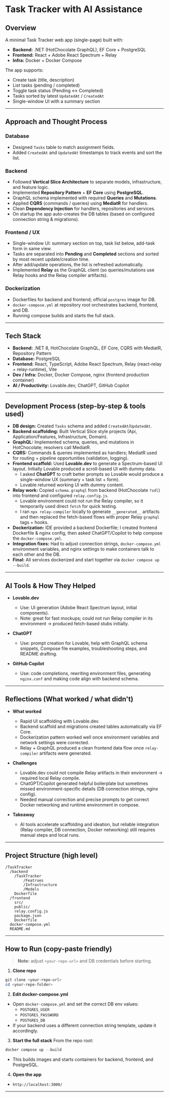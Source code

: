 # Task Tracker with AI Assistance

## Overview
A minimal Task Tracker web app (single-page) built with:
- **Backend:** .NET (HotChocolate GraphQL), EF Core + PostgreSQL
- **Frontend:** React + Adobe React Spectrum + Relay
- **Infra:** Docker + Docker Compose

The app supports:
- Create task (title, description)
- List tasks (pending / completed)
- Toggle task status (Pending ↔ Completed)
- Tasks sorted by latest `UpdatedAt` / `CreatedAt`
- Single-window UI with a summary section

---

## Approach and Thought Process

### Database
- Designed `Tasks` table to match assignment fields.
- Added `CreatedAt` and `UpdatedAt` timestamps to track events and sort the list.

### Backend
- Followed **Vertical Slice Architecture** to separate models, infrastructure, and feature logic.
- Implemented **Repository Pattern** + **EF Core** using **PostgreSQL**.
- GraphQL schema implemented with required **Queries** and **Mutations**.
- Applied **CQRS** (commands / queries) using **MediatR** for handlers.
- Clean **Dependency Injection** for handlers, repositories and services.
- On startup the app auto-creates the DB tables (based on configured connection string & migrations).

### Frontend / UX
- Single-window UI: summary section on top, task list below, add-task form in same view.
- Tasks are separated into **Pending** and **Completed** sections and sorted by most recent update/creation time.
- After add/update operations, the list is refreshed automatically.
- Implemented **Relay** as the GraphQL client (so queries/mutations use Relay hooks and the Relay compiler artifacts).

### Dockerization
- Dockerfiles for backend and frontend; official `postgres` image for DB.
- `docker-compose.yml` at repository root orchestrates backend, frontend, and DB.
- Running compose builds and starts the full stack.

---

## Tech Stack
- **Backend:** .NET 8, HotChocolate GraphQL, EF Core, CQRS with MediatR, Repository Pattern  
- **Database:** PostgreSQL  
- **Frontend:** React, TypeScript, Adobe React Spectrum, Relay (react-relay + relay-runtime), Vite  
- **Dev / Infra:** Docker, Docker Compose, nginx (frontend production container)  
- **AI / Productivity:** Lovable.dev, ChatGPT, GitHub Copilot

---

## Development Process (step-by-step & tools used)
- **DB design:** Created `Tasks` schema and added `CreatedAt`/`UpdatedAt`.
- **Backend scaffolding:** Built Vertical Slice style projects (Api, Application/Features, Infrastructure, Domain).
- **GraphQL:** Implemented schema, queries, and mutations in HotChocolate; resolvers call MediatR.
- **CQRS:** Commands & queries implemented as handlers; MediatR used for routing + pipeline opportunities (validation, logging).
- **Frontend scaffold:** Used **Lovable.dev** to generate a Spectrum-based UI layout. Initially Lovable produced a scroll-based UI with dummy data.
  - I asked **ChatGPT** to craft better prompts so Lovable would produce a single-window UX (summary + task list + form).
  - Lovable returned working UI with dummy content.
- **Relay work:** Copied `schema.graphql` from backend (HotChocolate `?sdl`) into frontend and configured `relay.config.js`.
  - Lovable environment could not run the Relay compiler, so it temporarily used direct `fetch` for quick testing.
  - I ran `npx relay-compiler` locally to generate `__generated__` artifacts and then replaced the fetch-based flows with proper Relay `graphql` tags + hooks.
- **Dockerization:** IDE provided a backend Dockerfile; I created frontend Dockerfile & nginx config, then asked ChatGPT/Copilot to help compose the `docker-compose.yml`.
- **Integration fixes:** Had to adjust connection strings, `docker-compose.yml` environment variables, and nginx settings to make containers talk to each other and the DB.
- **Final:** All services dockerized and start together via `docker compose up --build`.

---

## AI Tools & How They Helped
- **Lovable.dev**  
  - Use: UI generation (Adobe React Spectrum layout, initial components).  
  - Note: great for fast mockups; could not run Relay compiler in its environment → produced fetch-based stubs initially.

- **ChatGPT**  
  - Use: prompt creation for Lovable, help with GraphQL schema snippets, Compose file examples, troubleshooting steps, and README drafting.

- **GitHub Copilot**  
  - Use: code completions, rewriting environment files, generating `nginx.conf` and making code align with backend schema.

---

## Reflections (What worked / what didn't)
- **What worked**
  - Rapid UI scaffolding with Lovable.dev.
  - Backend scaffold and migrations created tables automatically via EF Core.
  - Dockerization pattern worked well once environment variables and network settings were corrected.
  - Relay + GraphQL produced a clean frontend data flow once `relay-compiler` artifacts were generated.

- **Challenges**
  - Lovable.dev could not compile Relay artifacts in their environment → required local Relay compile.
  - ChatGPT/Copilot generated helpful boilerplate but sometimes missed environment-specific details (DB connection strings, nginx config).
  - Needed manual correction and precise prompts to get correct Docker networking and runtime environment in compose.

- **Takeaway**
  - AI tools accelerate scaffolding and ideation, but reliable integration (Relay compiler, DB connection, Docker networking) still requires manual steps and local runs.

---

## Project Structure (high level)

```
/TaskTracker
  /backend
    /TaskTracker
        /Featrues 
        /Infrastructure 
        /Models
    Dockerfile
  /frontend
    src/
    public/
    relay.config.js
    package.json
    Dockerfile
  docker-compose.yml
  README.md
```

---

## How to Run (copy-paste friendly)

> **Note:** adjust `<your-repo-url>` and DB credentials before starting.

1. **Clone repo**
```powershell
git clone <your-repo-url>
cd <your-repo-folder>
```

2. **Edit docker-compose.yml**
- Open `docker-compose.yml` and set the correct DB env values:
  - `POSTGRES_USER`
  - `POSTGRES_PASSWORD`
  - `POSTGRES_DB`
- If your backend uses a different connection string template, update it accordingly.

3. **Start the full stack**
From the repo root:
```powershell
docker compose up --build
```
- This builds images and starts containers for backend, frontend, and PostgreSQL.

4. **Open the app**
- `http://localhost:3000/`  

---
